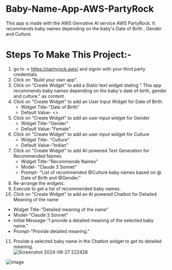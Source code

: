 # Baby-Name-App-AWS-PartyRock

This app is made with the AWS Genrative AI service AWS PartyRock. It recommends baby names depending on the baby's Date of Birth , Gender and Culture.

# Steps To Make This Project:-
1. go to -> https://partyrock.aws/ and signin with your third party credentials.
2. Click on "Build your own app".
3. Click on "Create Widget" to add a Static text widget stating " This app recommends baby names depending on the baby's date of birth, gender and culture." as content.
4. Click on "Create Widget" to add an User Input Widget for Date of Birth.
   * Widget Title-"Date of Birth"
   * Default Value- <<Date>>
5. Click on "Create Widget" to add an user input widget for Gender
   * Widget Title-"Gender"
   * Default Value-"Female"
6. Click on "Create Widget" to add an user input widget for Culture
   * Widget Title- "Culture"
   * Default Value-"Indian"
7. Click on "Create Widget" to add AI-powered Text Generation for Recommended Names
   * Widget Title-"Recommende Names"
   * Model- "Claude 3 Sonnet"
   * Prompt- "List of recommended @Culture baby names based on @ Date of Birth and @Gender."
8. Re-arrange the widgets.
9. Execute to get a list of recommended baby names.
10. Click on "Create Widget" to add an AI powered Chatbot for Detailed Meaning of the name
  * Widget Title-"Detailed meaning of the name"
  * Model-"Claude 3 Sonnet"
  * Initial Message-"I provide a detailed meaning of the selected baby name."
  * Prompt-"Provide detailed meaning."
11. Provide a selected baby name in the Chatbot widget to get its detailed meaning.      
![Screenshot 2024-08-27 222428](https://github.com/user-attachments/assets/86ff1ee2-a2fa-4915-b922-aeb317701fdd)


![image](https://github.com/user-attachments/assets/bbfea203-7115-4285-a1f0-9e0fde211db5)
